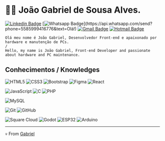 # :man_technologist: João Gabriel de Sousa Alves.

[![Linkedin Badge](https://img.shields.io/badge/-LinkedIn-blue?style=flat-square&logo=Linkedin&logoColor=white&link=https://www.linkedin.com/in/jo%C3%A3o-gabriel-de-sousa-alves-122321249/)](https://www.linkedin.com/in/jo%C3%A3o-gabriel-de-sousa-alves-122321249/)
[![Whatsapp Badge](https://img.shields.io/badge/-Whatsapp-4CA143?style=flat-square&labelColor=4CA143&logo=whatsapp&logoColor=white&link=https://api.whatsapp.com/send?phone=5585999416776&text=Olá!)](https://api.whatsapp.com/send?phone=5585999416776&text=Olá!)
[![Gmail Badge](https://img.shields.io/badge/-Gmail-c14438?style=flat-square&logo=Gmail&logoColor=white&link=mailto:gabrielfortaleza4@gmail.com)](mailto:gabrielfortaleza4@gmail.com)
[![Hotmail Badge](https://img.shields.io/badge/-Hotmail-0078D4?style=flat-square&logo=microsoft-outlook&logoColor=white&link=mailto:gabriel_fortaleza36@hotmail.com)](mailto:gabriel_fortaleza36@hotmail.com)

    Olá meu nome é João Gabriel, Desenvolvedor Front-end e apaixonado por hardware e manutenção de PCs.
    /
    Hello, my name is João Gabriel, Front-end Developer and passionate about hardware and PC maintenance.

## Conhecimentos / Knowledges

![HTML5](https://img.shields.io/badge/-HTML5-E34F26?style=flat-square&logo=html5&logoColor=white)
![CSS3](https://img.shields.io/badge/-CSS3-1572B6?style=flat-square&logo=css3)
![Bootstrap](https://img.shields.io/badge/-Bootstrap-563D7C?style=flat-square&logo=bootstrap)
![Figma](https://img.shields.io/badge/-Figma-F24E1E?style=flat-square&logo=figma&logoColor=white)
![React](https://img.shields.io/badge/-React-black?style=flat-square&logo=react)

![JavaScript](https://img.shields.io/badge/-JavaScript-black?style=flat-square&logo=javascript)
![C](https://img.shields.io/badge/-C-A8B9CC?style=flat-square&logo=c&logoColor=white)
![PHP](https://img.shields.io/badge/PHP-777BB4?style=flat-square&logo=php&logoColor=white)

![MySQL](https://img.shields.io/badge/-MySQL-black?style=flat-square&logo=mysql)

![Git](https://img.shields.io/badge/-Git-black?style=flat-square&logo=git)
![GitHub](https://img.shields.io/badge/-GitHub-181717?style=flat-square&logo=github)

![Square Cloud](https://img.shields.io/badge/Square_Cloud-blueviolet?style=flat-square&logo=cloud&logoColor=white)
![Godot](https://img.shields.io/badge/Godot-483D8B?style=flat-square&logo=godot-engine&logoColor=white)
![ESP32](https://img.shields.io/badge/ESP32-333333?style=flat-square&logo=espressif&logoColor=white)
![Arduino](https://img.shields.io/badge/-Arduino-black?style=flat-square&logo=Arduino)


---

 💀  From [Gabriel](https://github.com/gabriel99416776)
